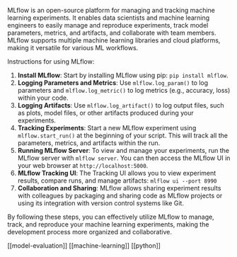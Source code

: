 MLflow is an open-source platform for managing and tracking machine learning experiments. It enables data scientists and machine learning engineers to easily manage and reproduce experiments, track model parameters, metrics, and artifacts, and collaborate with team members. MLflow supports multiple machine learning libraries and cloud platforms, making it versatile for various ML workflows.

Instructions for using MLflow:
1. **Install MLflow**: Start by installing MLflow using pip: `pip install mlflow`.
2. **Logging Parameters and Metrics**: Use `mlflow.log_param()` to log parameters and `mlflow.log_metric()` to log metrics (e.g., accuracy, loss) within your code.
3. **Logging Artifacts**: Use `mlflow.log_artifact()` to log output files, such as plots, model files, or other artifacts produced during your experiments.
4. **Tracking Experiments**: Start a new MLflow experiment using `mlflow.start_run()` at the beginning of your script. This will track all the parameters, metrics, and artifacts within the run.
5. **Running MLflow Server**: To view and manage your experiments, run the MLflow server with `mlflow server`. You can then access the MLflow UI in your web browser at `http://localhost:5000`.
7. **MLflow Tracking UI**: The Tracking UI allows you to view experiment results, compare runs, and manage artifacts: `mlflow ui --port 8990`
8. **Collaboration and Sharing**: MLflow allows sharing experiment results with colleagues by packaging and sharing code as MLflow projects or using its integration with version control systems like Git.

By following these steps, you can effectively utilize MLflow to manage, track, and reproduce your machine learning experiments, making the development process more organized and collaborative.

[[model-evaluation]]
[[machine-learning]]
[[python]]
